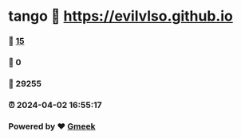 # tango :link: https://evilvlso.github.io 
### :page_facing_up: [15](https://evilvlso.github.io/tag.html) 
### :speech_balloon: 0 
### :hibiscus: 29255 
### :alarm_clock: 2024-04-02 16:55:17 
### Powered by :heart: [Gmeek](https://github.com/Meekdai/Gmeek)
